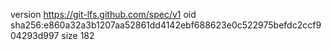 version https://git-lfs.github.com/spec/v1
oid sha256:e860a32a3b1207aa52861dd4142ebf688623e0c522975befdc2ccf904293d997
size 182
